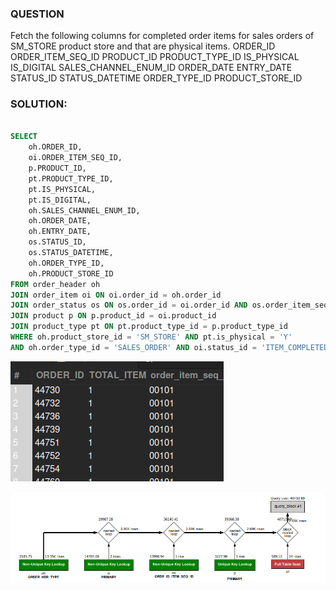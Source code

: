 ### QUESTION
Fetch the following columns for completed order items for sales orders of SM_STORE product store and that are physical items.
    ORDER_ID
    ORDER_ITEM_SEQ_ID
    PRODUCT_ID
    PRODUCT_TYPE_ID
    IS_PHYSICAL
    IS_DIGITAL
    SALES_CHANNEL_ENUM_ID
    ORDER_DATE
    ENTRY_DATE
    STATUS_ID
    STATUS_DATETIME
    ORDER_TYPE_ID
    PRODUCT_STORE_ID 

### SOLUTION: 
```sql

SELECT 
    oh.ORDER_ID,
    oi.ORDER_ITEM_SEQ_ID,
    p.PRODUCT_ID,
    pt.PRODUCT_TYPE_ID,
    pt.IS_PHYSICAL,
    pt.IS_DIGITAL,
    oh.SALES_CHANNEL_ENUM_ID,
    oh.ORDER_DATE,
    oh.ENTRY_DATE,
    os.STATUS_ID,
    os.STATUS_DATETIME,
    oh.ORDER_TYPE_ID,
    oh.PRODUCT_STORE_ID
FROM order_header oh 
JOIN order_item oi ON oi.order_id = oh.order_id 
JOIN order_status os ON os.order_id = oi.order_id AND os.order_item_seq_id = oi.order_item_seq_id AND os.status_id = 'ITEM_COMPLETED'
JOIN product p ON p.product_id = oi.product_id 
JOIN product_type pt ON pt.product_type_id = p.product_type_id
WHERE oh.product_store_id = 'SM_STORE' AND pt.is_physical = 'Y' 
AND oh.order_type_id = 'SALES_ORDER' AND oi.status_id = 'ITEM_COMPLETED';

```

![Alt text](image.png)

![alt text](image-1.png)